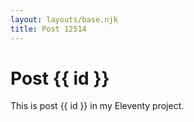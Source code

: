 ```yaml
---
layout: layouts/base.njk
title: Post 12514
---
```


# Post {{ id }}

This is post {{ id }} in my Eleventy project.
